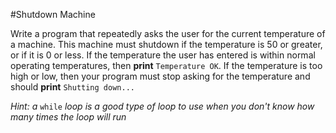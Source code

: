 #Shutdown Machine
 
Write a program that repeatedly asks the user for the current temperature of a machine. This machine must shutdown if 
the temperature is 50 or greater, or if it is 0 or less. If the temperature the user has entered is within normal 
operating temperatures, then **print** `Temperature OK`. If the temperature is too high or low, then your program must stop 
asking for the temperature and should **print** `Shutting down...`

*Hint: a* `while` *loop is a good type of loop to use when you don't know how many times the loop will run*
